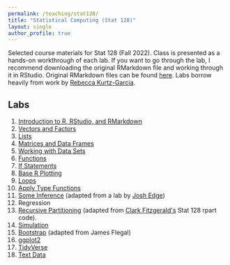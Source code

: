 ```yaml
---
permalink: /teaching/stat128/
title: "Statistical Computing (Stat 128)"
layout: single
author_profile: true
---
```


Selected course materials for Stat 128 (Fall 2022). Class is presented as a hands-on workthrough of each lab. If you want to go through the lab, I recommend downloading the original RMarkdown file and working through it in RStudio. Original RMarkdown files can be found <a href="https://github.com/lgpperry/lgpperry.github.io/tree/master/teaching/stat128/rmarkdown" target="blank">here</a>. Labs borrow heavily from work by <a href="https://rpkgarcia.github.io/rpkgarcia/" target="blank">Rebecca Kurtz-Garcia</a>. 

## Labs

1. <a href="https://lgpperry.github.io/teaching/stat128/rmarkdown/1-Intro-to-R.html" target="blank">Introduction to R, RStudio, and RMarkdown</a>
2. <a href="https://lgpperry.github.io/teaching/stat128/rmarkdown/2-Vectors.html" target="blank">Vectors and Factors</a>
3. <a href="https://lgpperry.github.io/teaching/stat128/rmarkdown/3-Lists.html" target="blank">Lists</a>
4. <a href="https://lgpperry.github.io/teaching/stat128/rmarkdown/4-Matrices.html" target="blank">Matrices and Data Frames</a>
5. <a href="https://lgpperry.github.io/teaching/stat128/rmarkdown/5-Data.html" target="blank">Working with Data Sets</a>
6. <a href="https://lgpperry.github.io/teaching/stat128/rmarkdown/6-Functions.html" target="blank">Functions</a>
7. <a href="https://lgpperry.github.io/teaching/stat128/rmarkdown/7-IfElse.html" target="blank">If Statements</a>
8. <a href="https://lgpperry.github.io/teaching/stat128/rmarkdown/8-Base-R-Plotting.html" target="blank">Base R Plotting</a>
9. <a href="https://lgpperry.github.io/teaching/stat128/rmarkdown/9-Loops.html" target="blank">Loops</a>
10. <a href="https://lgpperry.github.io/teaching/stat128/rmarkdown/10-apply.html" target="blank">Apply Type Functions</a>
11. <a href="https://lgpperry.github.io/teaching/stat128/rmarkdown/11-apply.html" target="blank">Some Inference</a> (adapted from a lab by <a href="https://www.joshedgemath.com/" target="blank">Josh Edge</a>)
12. Regression
13. <a href="https://lgpperry.github.io/teaching/stat128/rmarkdown/13-rpart.html" target="blank">Recursive Partitioning</a> (adapted from <a href="http://webpages.csus.edu/fitzgerald/" target="blank">Clark Fitzgerald's</a> Stat 128 rpart code).
14. <a href="https://lgpperry.github.io/teaching/stat128/rmarkdown/14-simulation.html" target="blank">Simulation</a>
15. <a href="https://lgpperry.github.io/teaching/stat128/rmarkdown/15-Bootstrap.html" target="blank">Bootstrap</a> (adapted from James Flegal)
16. <a href="https://lgpperry.github.io/teaching/stat128/rmarkdown/16-ggplot2.html" target="blank">ggplot2</a>
17. <a href="https://lgpperry.github.io/teaching/stat128/rmarkdown/17-tidyverse.html" target="blank">TidyVerse</a>
18. <a href="https://lgpperry.github.io/teaching/stat128/rmarkdown/18-textData.hml" target="blank">Text Data</a>
